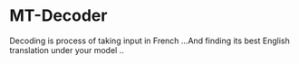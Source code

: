 # MT-Decoder
Decoding is process of taking input in French …And finding its best English translation under your model ..  
